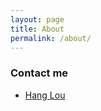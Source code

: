 ```yaml
---
layout: page
title: About
permalink: /about/
---
```


### Contact me

* [Hang Lou](hang.lou.19@ucl.ac.uk)
